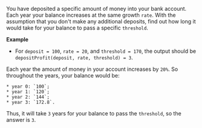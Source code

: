 You have deposited a specific amount of money into your bank account. Each year your balance increases at the same growth `rate`. With the assumption that you don't make any additional deposits, find out how long it would take for your balance to pass a specific `threshold`.

**Example**

* For `deposit = 100`, `rate = 20`, and `threshold = 170`, the output should be
`depositProfit(deposit, rate, threshold) = 3`.

Each year the amount of money in your account increases by `20%`. So throughout the years, your balance would be:

    * year 0: `100`;
    * year 1: `120`;
    * year 2: `144`;
    * year 3: `172.8`.

Thus, it will take `3` years for your balance to pass the `threshold`, so the answer is `3`.